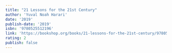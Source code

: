 ```yaml
---
title: "21 Lessons for the 21st Century"
author: 'Yuval Noah Harari'
date: '2019'
publish-date: '2019'
isbn: '9780525512196'
link: 'https://bookshop.org/books/21-lessons-for-the-21st-century/9780525512196'
rating: 2
publish: false
---
```

